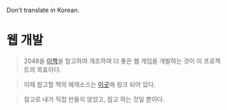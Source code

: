 Don't translate in Korean.

웹 개발
=======
>2048을
>[이책](https://thebook.io/080270/)을 참고하여 개조하여 더 좋은 웹 게임을 개발하는 것이 이 프로젝트의 목표이다.

>이때 참고할 책의 예제소스는
>[이곳](https://project-dy.github.io/Noneinformation-0x1-/Link_%EC%98%88%EC%A0%9C/)에 링크 되어 있다.

>참고로 내가 직접 만들지 않았고, 참고 하는 것일 뿐이다.
